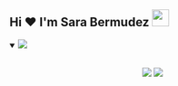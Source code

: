 ## Hi ❤️  I'm Sara Bermudez <img src="https://i.pinimg.com/originals/42/a0/54/42a054ed1dd5751f5cace8a7eba0eabe.gif" width="30px"> 

<details open>
 <summary><img src="https://readme-typing-svg.herokuapp.com?font=Open+Sans&color=F77676&width=500&lines=This+is+my+GitHub+stats"> </summary>  
<br>
<p align = "center">
  <img src = "https://github-readme-stats.vercel.app/api?username=SaraBermudez4&show_icons=true&count_private=true&theme=dracula&line_height=27">
  <img src = "https://github-readme-stats.vercel.app/api/top-langs/?username=SaraBermudez4&theme=dracula&line_height=25&langs_count=3">
</p>
</details>
